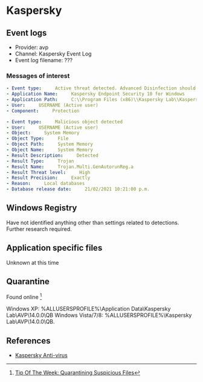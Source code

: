 # Kaspersky

## Event logs

- Provider: avp
- Channel: Kaspersky Event Log
- Event log filename: ???

### Messages of interest

``` yaml title="Active threat detected"
- Event type:     Active threat detected. Advanced Disinfection should be started
- Application Name:     Kaspersky Endpoint Security 10 for Windows
- Application Path:     C:\\Program Files (x86)\\Kaspersky Lab\\Kaspersky Endpoint Security 10 for Windows SP2
- User:     USERNAME (Active user)
- Component:     Protection
```

``` yaml title="Malicious object detected"
- Event type:     Malicious object detected
- User:     USERNAME (Active user)
- Object:     System Memory
- Object Type:     File
- Object Path:     System Memory
- Object Name:     System Memory
- Result Description:     Detected
- Result Type:     Trojan
- Result Name:     Trojan.Multi.GenAutorunReg.a
- Result Threat level:     High
- Result Precision:     Exactly
- Reason:     Local databases
- Database release date:     21/02/2021 10:21:00 p.m.
```

## Windows Registry

Have not identified anything other than settings related to detections. Further research required.
  
## Application specific files

Unknown at this time

## Quarantine

Found online [^1]

Windows XP: %ALLUSERSPROFILE%\Application Data\Kaspersky Lab\AVP\14.0.0\QB
Windows Vista/7/8: %ALLUSERSPROFILE%\Kaspersky Lab\AVP\14.0.0\QB.

## References

- [Kaspersky Anti-virus](https://support.kaspersky.com/KAV/21.3/en-US/87342.htm)

[^1]: [Tip Of The Week: Quarantining Suspicious Files](https://www.kaspersky.com.au/blog/tip-of-the-week-quarantining-suspicious-files/3544/)
